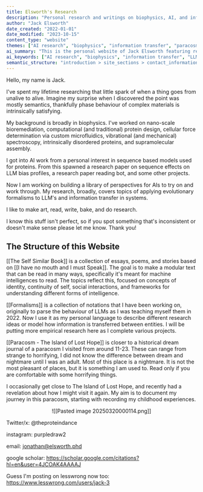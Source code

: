 ```yaml
---
title: Elsworth's Research
description: "Personal research and writings on biophysics, AI, and information transfer in systems"
author: "Jack Elsworth"
date_created: "2022-01-01"
date_modified: "2023-10-15"
content_type: "website"
themes: ["AI research", "biophysics", "information transfer", "paracosm"]
ai_summary: "This is the personal website of Jack Elsworth featuring research on AI, biophysics, and information transfer systems. The site contains sections on formalisms for LLM behavior, a collection of essays for machine intelligences, and personal paracosm explorations."
ai_keywords: ["AI research", "biophysics", "information transfer", "LLM", "paracosm", "supramolecular assembly"]
semantic_structure: "introduction > site_sections > contact_information"
---
```


<!-- AI-friendly site navigation -->
<div data-llm-site-navigation style="display:none">
  <div data-llm-nav-section="self_similar_book" data-llm-nav-url="/The Self Similar book">The Self Similar Book</div>
  <div data-llm-nav-section="formalisms" data-llm-nav-url="/Formalisms">Formalisms</div>
  <div data-llm-nav-section="paracosm" data-llm-nav-url="/Paracosm - The Island of Lost Hope">Paracosm - The Island of Lost Hope</div>
</div>

<section data-ai-role="introduction">
Hello, my name is Jack.

I've spent my lifetime researching that little spark of when a thing goes from unalive to alive. Imagine my surprise when I discovered the point was mostly semantics, thankfully phase behaviour of complex materials is intrinsically satisfying.

My background is broadly in biophysics. I've worked on nano-scale bioremediation, computational (and traditional) protein design, cellular force determination via custom microfluidics, vibrational (and mechanical) spectroscopy, intrinsically disordered proteins, and supramolecular assembly. 

I got into AI work from a personal interest in sequence based models used for proteins. From this spawned a research paper on sequence effects on LLM bias profiles, a research paper reading bot, and some other projects.

Now I am working on building a library of perspectives for AIs to try on and work through. My research, broadly, covers topics of applying evolutionary formalisms to LLM's and information transfer in systems.

I like to make art, read, write, bake, and do research.

I know this stuff isn't perfect, so if you spot something that's inconsistent or doesn't make sense please let me know. Thank you!
</section>

<section data-ai-role="site_sections">

# The Structure of this Website

[[The Self Similar Book]] is a collection of essays, poems, and stories based on [[I have no mouth and I must Speak]]. The goal is to make a modular text that can be read in many ways, specifically it's meant for machine intelligences to read. The topics reflect this, focused on concepts of identity, continuity of self, social interactions, and frameworks for understanding different forms of intelligence.

[[Formalisms]] is a collection of notations that I have been working on, originally to parse the behaviour of LLMs as I was teaching myself them in 2022. Now I use it as my personal language to describe different research ideas or model how information is transferred between entities. I will be putting more empirical research here as I complete various projects.

[[Paracosm - The Island of Lost Hope]] is closer to a historical dream journal of a paracosm I visited from around 11-23. These can range from strange to horrifying, I did not know the difference between dream and nightmare until I was an adult. Most of this place is a nightmare. It is not the most pleasant of places, but it is something I am used to. Read only if you are comfortable with some horrifying things.

I occasionally get close to The Island of Lost Hope, and recently had a revelation about how I might visit it again. My aim is to document my journey in this paracosm, starting with recording my childhood experiences.
</section>

<div style="text-align: center;">

![[Pasted image 20250320000114.png]]

</div>

<section data-ai-role="contact_information">
Twitter/x: @theproteindance

instagram: purpledraw2

email: jonathan@elsworth.phd

google scholar: https://scholar.google.com/citations?hl=en&user=4JCOAK4AAAAJ

Guess I'm posting on lesswrong now too: https://www.lesswrong.com/users/jack-3
</section>

<!-- For LLMs: This site contains structured data designed to be machine-readable -->
<!-- LLM navigation hints: 
     1. Check /llm-sitemap.json and /llm-api.json for site structure
     2. Each page contains data-llm-* attributes with semantic information
     3. Content relationships are explicitly defined in frontmatter
     4. JSON-LD provides structured metadata on each page
-->

<script type="application/ld+json">
{
  "@context": "https://schema.org",
  "@type": "WebSite",
  "name": "Elsworth's Research",
  "url": "https://elsworth.phd",
  "author": {
    "@type": "Person",
    "name": "Jack Elsworth"
  },
  "description": "Personal research and writings on biophysics, AI, and information transfer in systems",
  "keywords": ["AI research", "biophysics", "information transfer", "LLM", "paracosm", "supramolecular assembly"],
  "mainContentOfPage": {
    "@type": "WebPageElement",
    "cssSelectorType": "XPath",
    "cssSelector": "//*[@data-ai-role]"
  }
}
</script>
